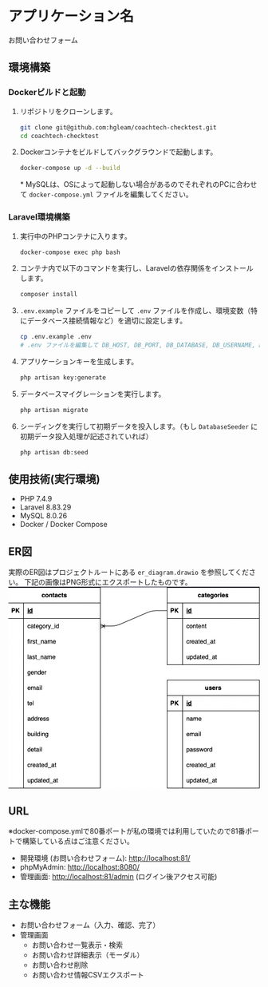 # アプリケーション名

お問い合わせフォーム

## 環境構築

### Dockerビルドと起動

1. リポジトリをクローンします。
   ```bash
   git clone git@github.com:hgleam/coachtech-checktest.git
   cd coachtech-checktest
   ```
2. Dockerコンテナをビルドしてバックグラウンドで起動します。
   ```bash
   docker-compose up -d --build
   ```

   \* MySQLは、OSによって起動しない場合があるのでそれぞれのPCに合わせて `docker-compose.yml` ファイルを編集してください。

### Laravel環境構築

1. 実行中のPHPコンテナに入ります。
   ```bash
   docker-compose exec php bash
   ```
2. コンテナ内で以下のコマンドを実行し、Laravelの依存関係をインストールします。
   ```bash
   composer install
   ```
3. `.env.example` ファイルをコピーして `.env` ファイルを作成し、環境変数（特にデータベース接続情報など）を適切に設定します。
   ```bash
   cp .env.example .env
   # .env ファイルを編集して DB_HOST, DB_PORT, DB_DATABASE, DB_USERNAME, DB_PASSWORD などを確認・設定
   ```
4. アプリケーションキーを生成します。
   ```bash
   php artisan key:generate
   ```
5. データベースマイグレーションを実行します。
   ```bash
   php artisan migrate
   ```
6. シーディングを実行して初期データを投入します。（もし `DatabaseSeeder` に初期データ投入処理が記述されていれば）
   ```bash
   php artisan db:seed
   ```

## 使用技術(実行環境)

- PHP 7.4.9
- Laravel 8.83.29
- MySQL 8.0.26
- Docker / Docker Compose

## ER図

実際のER図はプロジェクトルートにある `er_diagram.drawio` を参照してください。
下記の画像はPNG形式にエクスポートしたものです。
![ER図](./er_diagram.png)

## URL

※docker-compose.ymlで80番ポートが私の環境では利用していたので81番ポートで構築している点はご注意ください。

- 開発環境 (お問い合わせフォーム): [http://localhost:81/](http://localhost:81/)
- phpMyAdmin: [http://localhost:8080/](http://localhost:8080/)
- 管理画面: [http://localhost:81/admin](http://localhost:81/admin) (ログイン後アクセス可能)

## 主な機能

- お問い合わせフォーム（入力、確認、完了）
- 管理画面
  - お問い合わせ一覧表示・検索
  - お問い合わせ詳細表示（モーダル）
  - お問い合わせ削除
  - お問い合わせ情報CSVエクスポート
